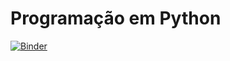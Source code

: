 # Programação em Python

[![Binder](https://mybinder.org/badge.svg)](https://mybinder.org/v2/gh/mpbeu/Intro/master)
